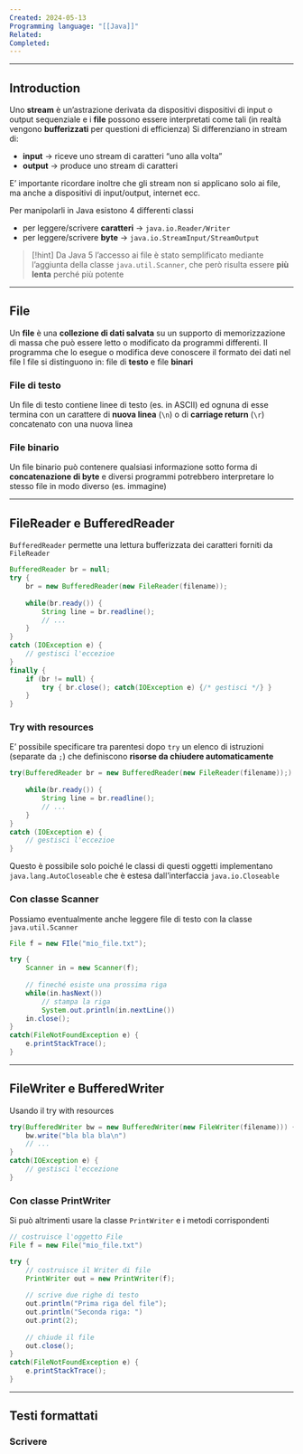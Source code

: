 ```yaml
---
Created: 2024-05-13
Programming language: "[[Java]]"
Related: 
Completed:
---
```

---
## Introduction
Uno **stream** è un’astrazione derivata da dispositivi dispositivi di input o output sequenziale e i **file** possono essere interpretati come tali (in realtà vengono **bufferizzati** per questioni di efficienza)
Si differenziano in stream di:
- **input** → riceve uno stream di caratteri “uno alla volta”
- **output** → produce uno stream di caratteri

E’ importante ricordare inoltre che gli stream non si applicano solo ai file, ma anche a dispositivi di input/output, internet  ecc.

Per manipolarli in Java esistono 4 differenti classi
- per leggere/scrivere **caratteri** → `java.io.Reader/Writer`
- per leggere/scrivere **byte** → `java.io.StreamInput/StreamOutput`

>[!hint]
>Da Java 5 l’accesso ai file è stato semplificato mediante l’aggiunta della classe `java.util.Scanner`, che però risulta essere **più lenta** perché più potente

---
## File
Un **file** è una **collezione di dati salvata** su un supporto di memorizzazione di massa che può essere letto o modificato da programmi differenti. Il programma che lo esegue o modifica deve conoscere il formato dei dati nel file
I file si  distinguono in: file di **testo** e file **binari**

### File di testo
Un file di testo contiene linee di testo (es. in ASCII) ed ognuna di esse termina con un carattere di **nuova linea** (`\n`) o di **carriage return** (`\r`) concatenato con una nuova linea

### File binario
Un file binario può contenere qualsiasi informazione sotto forma di **concatenazione di byte** e diversi programmi potrebbero interpretare lo stesso file in modo diverso (es. immagine)

---
## FileReader e BufferedReader
`BufferedReader` permette una lettura bufferizzata dei caratteri forniti da `FileReader`

```java
BufferedReader br = null;
try {
	br = new BufferedReader(new FileReader(filename));
	
	while(br.ready()) {
		String line = br.readline();
		// ...
	}
}
catch (IOException e) {
	// gestisci l'eccezioe
}
finally {
	if (br != null) {
		try { br.close(); catch(IOException e) {/* gestisci */} }
	}
}
```

### Try with resources
E’ possibile specificare tra parentesi dopo `try` un elenco di istruzioni (separate da `;`) che definiscono **risorse da chiudere automaticamente**

```java
try(BufferedReader br = new BufferedReader(new FileReader(filename));) {
	
	while(br.ready()) {
		String line = br.readline();
		// ...
	}
}
catch (IOException e) {
	// gestisci l'eccezioe
}
```

Questo è possibile solo poiché le classi di questi oggetti implementano `java.lang.AutoCloseable` che è estesa dall’interfaccia `java.io.Closeable`

### Con classe Scanner
Possiamo eventualmente anche leggere file di testo con la classe `java.util.Scanner`
```java
File f = new FIle("mio_file.txt");

try {
	Scanner in = new Scanner(f);
	
	// fineché esiste una prossima riga
	while(in.hasNext())
		// stampa la riga
		System.out.println(in.nextLine())
	in.close();
}
catch(FileNotFoundException e) {
	e.printStackTrace();
}
```

---
## FileWriter e BufferedWriter
Usando il try with resources
```java
try(BufferedWriter bw = new BufferedWriter(new FileWriter(filename))) {
	bw.write("bla bla bla\n")
	// ...
}
catch(IOException e) {
	// gestisci l'eccezione
}
```

### Con classe PrintWriter
Si può altrimenti usare la classe `PrintWriter` e i metodi corrispondenti
```java
// costruisce l'oggetto File
File f = new File("mio_file.txt")

try {
	// costruisce il Writer di file
	PrintWriter out = new PrintWriter(f);
	
	// scrive due righe di testo
	out.println("Prima riga del file");
	out.println("Seconda riga: ")
	out.print(2);
	
	// chiude il file
	out.close();
}
catch(FileNotFoundException e) {
	e.printStackTrace();
}
```

---
## Testi formattati
### Scrivere